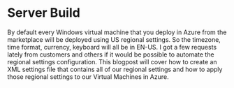 # Server Build

By default every Windows virtual machine that you deploy in Azure from the marketplace will be deployed using US regional settings. So the timezone, time format, currency, keyboard will all be in EN-US.
I got a few requests lately from customers and others if it would be possible to automate the regional settings configuration.  This blogpost will cover how to  create an XML settings file that contains all of our regional settings and how to apply those regional settings to our Virtual Machines in Azure.

<a href="https://mscloud.be/?p=19986"/>


